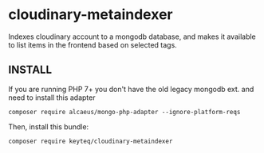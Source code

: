 # cloudinary-metaindexer
Indexes cloudinary account to a mongodb database, and makes it available to list items in the frontend based on selected tags.

## INSTALL

If you are running PHP 7+ you don't have the old legacy mongodb ext. and need to install this adapter 

```
composer require alcaeus/mongo-php-adapter --ignore-platform-reqs
```

Then, install this bundle:

```
composer require keyteq/cloudinary-metaindexer
```
